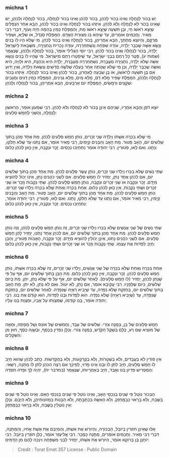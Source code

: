 
### michna 1
יֵשׁ בְּכוֹר לַנַּחֲלָה וְאֵינוֹ בְכוֹר לַכֹּהֵן, בְּכוֹר לַכֹּהֵן וְאֵינוֹ בְכוֹר לַנַּחֲלָה, בְּכוֹר לַנַּחֲלָה וְלַכֹּהֵן, יֵשׁ שֶׁאֵינוֹ בְכוֹר לֹא לַנַּחֲלָה וְלֹא לַכֹּהֵן. אֵיזֶהוּ בְּכוֹר לַנַּחֲלָה וְאֵינוֹ בְכוֹר לַכֹּהֵן, הַבָּא אַחַר הַנְּפָלִים שֶׁיָּצָא רֹאשׁוֹ חַי, וּבֶן תִּשְׁעָה שֶׁיָּצָא רֹאשׁוֹ מֵת, וְהַמַּפֶּלֶת כְּמִין בְּהֵמָה חַיָּה וָעוֹף, דִּבְרֵי רַבִּי מֵאִיר. וַחֲכָמִים אוֹמְרִים, עַד שֶׁיְּהֵא בוֹ מִצּוּרַת הָאָדָם. הַמַּפֶּלֶת סַנְדָּל, אוֹ שִׁלְיָא, וּשְׁפִיר מְרֻקָּם, וְהַיּוֹצֵא מְחֻתָּךְ, הַבָּא אַחֲרֵיהֶן, בְּכוֹר לַנַּחֲלָה וְאֵינוֹ בְכוֹר לַכֹּהֵן. מִי שֶׁלֹּא הָיוּ לוֹ בָנִים וְנָשָׂא אִשָּׁה שֶׁכְּבָר יָלְדָה, עוֹדָהּ שִׁפְחָה וְנִשְׁתַּחְרְרָה, עוֹדָהּ נָכְרִית וְנִתְגַּיְּרָה, מִשֶּׁבָּאת לְיִשְׁרָאֵל יָלְדָה, בְּכוֹר לַנַּחֲלָה וְאֵינוֹ בְכוֹר לַכֹּהֵן. רַבִּי יוֹסֵי הַגְּלִילִי אוֹמֵר, בְּכוֹר לַנַּחֲלָה וְלַכֹּהֵן, שֶׁנֶּאֱמַר (שמות יג), פֶּטֶר כָּל רֶחֶם בִּבְנֵי יִשְׂרָאֵל, עַד שֶׁיִּפְטְרוּ רֶחֶם מִיִּשְׂרָאֵל. מִי שֶׁהָיוּ לוֹ בָנִים וְנָשָׂא אִשָּׁה שֶׁלֹא יָלְדָה, נִתְגַּיְּרָה מְעֻבֶּרֶת, נִשְׁתַּחְרְרָה מְעֻבֶּרֶת, יָלְדָה הִיא וְכֹהֶנֶת, הִיא וּלְוִיָּה, הִיא וְאִשָּׁה שֶׁכְּבָר יָלְדָה, וְכֵן מִי שֶׁלֹּא שָׁהֲתָה אַחַר בַּעְלָהּ שְׁלשָׁה חֳדָשִׁים וְנִשֵּׂאת וְיָלְדָה, וְאֵין יָדוּעַ אִם בֶּן תִּשְׁעָה לָרִאשׁוֹן, אוֹ בֶן שִׁבְעָה לָאַחֲרוֹן, בְּכוֹר לַכֹּהֵן וְאֵינוֹ בְכוֹר לַנַּחֲלָה. אֵיזֶהוּ בְּכוֹר לַנַּחֲלָה וְלַכֹּהֵן, הַמַּפֶּלֶת שְׁפִיר מָלֵא דָם, מָלֵא מַיִם, מָלֵא גְנִינִים, הַמַּפֶּלֶת כְּמִין דָּגִים וַחֲגָבִים שְׁקָצִים וּרְמָשִׂים, הַמַּפֶּלֶת יוֹם אַרְבָּעִים, הַבָּא אַחֲרֵיהֶן, בְּכוֹר לַנַּחֲלָה וְלַכֹּהֵן:  

### michna 2
יוֹצֵא דֹפֶן וְהַבָּא אַחֲרָיו, שְׁנֵיהֶם אֵינָן בְּכוֹר לֹא לַנַּחֲלָה וְלֹא לַכֹּהֵן. רַבִּי שִׁמְעוֹן אוֹמֵר, הָרִאשׁוֹן לַנַּחֲלָה, וְהַשֵּׁנִי לְחָמֵשׁ סְלָעִים:  

### michna 3
מִי שֶׁלֹּא בִכְּרָה אִשְׁתּוֹ וְיָלְדָה שְׁנֵי זְכָרִים, נוֹתֵן חָמֵשׁ סְלָעִים לַכֹּהֵן. מֵת אֶחָד מֵהֶן בְּתוֹךְ שְׁלשִׁים יוֹם, הָאָב פָּטוּר. מֵת הָאָב וְהַבָּנִים קַיָּמִים, רַבִּי מֵאִיר אוֹמֵר, אִם נָתְנוּ עַד שֶׁלֹּא חָלְקוּ, נָתָנוּ. וְאִם לָאו, פְּטוּרִין. רַבִּי יְהוּדָה אוֹמֵר נִתְחַיְּבוּ נְכָסִים. זָכָר וּנְקֵבָה, אֵין כָּאן לַכֹּהֵן כְּלוּם:  

### michna 4
שְׁתֵּי נָשִׁים שֶׁלֹּא בִכְּרוּ וְיָלְדוּ שְׁנֵי זְכָרִים, נוֹתֵן עֶשֶׂר סְלָעִים לַכֹּהֵן. מֵת אֶחָד מֵהֶן בְּתוֹךְ שְׁלשִׁים יוֹם, אִם לְכֹהֵן אֶחָד נָתַן, יַחֲזִיר לוֹ חָמֵשׁ סְלָעִים. אִם לִשְׁנֵי כֹהֲנִים נָתַן, אֵינוֹ יָכוֹל לְהוֹצִיא מִיָּדָם. זָכָר וּנְקֵבָה אוֹ שְׁנֵי זְכָרִים וּנְקֵבָה, נוֹתֵן חָמֵשׁ סְלָעִים לַכֹּהֵן. שְׁתֵּי נְקֵבוֹת וְזָכָר אוֹ שְׁנֵי זְכָרִים וּשְׁתֵּי נְקֵבוֹת, אֵין כָּאן לַכֹּהֵן כְּלוּם. אַחַת בִּכְּרָה וְאַחַת שֶׁלֹּא בִכְּרָה וְיָלְדוּ שְׁנֵי זְכָרִים. נוֹתֵן חָמֵשׁ סְלָעִים לַכֹּהֵן. מֵת אֶחָד מֵהֶן בְּתוֹךְ שְׁלשִׁים יוֹם, הָאָב פָּטוּר. מֵת הָאָב וְהַבָּנִים קַיָּמִין, רַבִּי מֵאִיר אוֹמֵר, אִם נָתְנוּ עַד שֶׁלֹּא חָלְקוּ, נָתָנוּ. וְאִם לָאו, פְּטוּרִין. רַבִּי יְהוּדָה אוֹמֵר, נִתְחַיְּבוּ נְכָסִים. זָכָר וּנְקֵבָה, אֵין כָּאן לַכֹּהֵן כְּלוּם:  

### michna 5
שְׁתֵּי נָשִׁים שֶׁל שְׁנֵי אֲנָשִׁים שֶׁלֹּא בִכְּרוּ וְיָלְדוּ שְׁנֵי זְכָרִים, זֶה נוֹתֵן חָמֵשׁ סְלָעִים לַכֹּהֵן, וְזֶה נוֹתֵן חָמֵשׁ סְלָעִים לַכֹּהֵן. מֵת אֶחָד מֵהֶן בְּתוֹךְ שְׁלשִׁים יוֹם, אִם לְכֹהֵן אֶחָד נָתְנוּ, יַחֲזִיר לָהֶן חָמֵשׁ סְלָעִים. אִם לִשְׁנֵי כֹהֲנִים נָתְנוּ, אֵינָן יְכוֹלִין לְהוֹצִיא מִיָּדָם. זָכָר וּנְקֵבָה, הָאָבוֹת פְּטוּרִין, וְהַבֵּן חַיָּב לִפְדּוֹת אֶת עַצְמוֹ. שְׁתֵּי נְקֵבוֹת וְזָכָר אוֹ שְׁנֵי זְכָרִים וּשְׁתֵּי נְקֵבוֹת, אֵין כָּאן לַכֹּהֵן כְּלוּם:  

### michna 6
אַחַת בִּכְּרָה וְאַחַת שֶׁלֹּא בִכְּרָה שֶׁל שְׁנֵי אֲנָשִׁים, וְיָלְדוּ שְׁנֵי זְכָרִים, זֶה שֶׁלֹּא בִכְּרָה אִשְׁתּוֹ, נוֹתֵן חָמֵשׁ סְלָעִים לַכֹּהֵן. זָכָר וּנְקֵבָה, אֵין כָּאן לַכֹּהֵן כְּלוּם. מֵת הַבֵּן בְּתוֹךְ שְׁלשִׁים יוֹם, אַף עַל פִּי שֶׁנָּתַן לַכֹּהֵן, יַחֲזִיר (לוֹ חָמֵשׁ סְלָעִים). לְאַחַר שְׁלשִׁים יוֹם, אַף עַל פִּי שֶׁלֹּא נָתַן, יִתֵּן. מֵת בְּיוֹם שְׁלשִׁים, כְּיוֹם שֶׁלְּפָנָיו. רַבִּי עֲקִיבָא אוֹמֵר, אִם נָתַן, לֹא יִטּוֹל. וְאִם לֹא נָתַן, לֹא יִתֵּן. מֵת הָאָב בְּתוֹךְ שְׁלשִׁים יוֹם, בְּחֶזְקַת שֶׁלֹּא נִפְדָּה, עַד שֶׁיָּבִיא רְאָיָה שֶׁנִּפְדָּה. לְאַחַר שְׁלשִׁים יוֹם, בְּחֶזִקַת שֶׁנִּפְדָּה, עַד (שֶׁיָּבִיא רְאָיָה) שֶׁלֹּא נִפְדָּה. הוּא לִפָּדוֹת וּבְנוֹ לִפָּדוֹת, הוּא קוֹדֵם אֶת בְּנוֹ. רַבִּי יְהוּדָה אוֹמֵר, בְּנוֹ קוֹדְמוֹ, שֶׁמִּצְוָתוֹ עַל אָבִיו, וּמִצְוַת בְּנוֹ עָלָיו:  

### michna 7
חָמֵשׁ סְלָעִים שֶׁל בֵּן, בְּמָנֶה צוֹרִי. שְׁלשִׁים שֶׁל עֶבֶד, וַחֲמִשִּׁים שֶׁל אוֹנֵס וְשֶׁל מְפַתֶּה, וּמֵאָה שֶׁל מוֹצִיא שֵׁם רָע, כֻּלָּם בְּשֶׁקֶל הַקֹּדֶשׁ, בְּמָנֶה צוֹרִי. וְכֻלָּן נִפְדִּין בְּכֶסֶף, וּבְשָׁוֶה כֶסֶף, חוּץ מִן הַשְּׁקָלִים:  

### michna 8
אֵין פּוֹדִין לֹא בַעֲבָדִים, וְלֹא בִשְׁטָרוֹת, וְלֹא בְקַרְקָעוֹת, וְלֹא בְהֶקְדֵּשׁוֹת. כָּתַב לַכֹּהֵן שֶׁהוּא חַיָּב לוֹ חָמֵשׁ סְלָעִים, חַיָּב לִתֵּן לוֹ וּבְנוֹ אֵינוֹ פָדוּי, לְפִיכָךְ אִם רָצָה הַכֹּהֵן לִתֵּן לוֹ מַתָּנָה, רַשַּׁאי. הַמַּפְרִישׁ פִּדְיוֹן בְּנוֹ וְאָבַד, חַיָּב בְּאַחֲרָיוּתוֹ, שֶׁנֶּאֱמַר (במדבר יח), יִהְיֶה לָּךְ וּפָדֹה תִפְדֶּה:  

### michna 9
הַבְּכוֹר נוֹטֵל פִּי שְׁנַיִם בְּנִכְסֵי הָאָב, וְאֵינוֹ נוֹטֵל פִּי שְׁנַיִם בְּנִכְסֵי הָאֵם. וְאֵינוֹ נוֹטֵל פִּי שְׁנַיִם בַּשֶּׁבַח, וְלֹא בָרָאוּי כְּבַמֻּחְזָק. וְלֹא הָאִשָּׁה בִּכְתֻבָּתָהּ, וְלֹא הַבָּנוֹת בִּמְזוֹנוֹתֵיהֶן, וְלֹא הַיָּבָם. וְכֻלָּן אֵין נוֹטְלִין בַּשֶּׁבַח, וְלֹא בָרָאוּי כְּבַמֻּחְזָק:  

### michna 10
אֵלּוּ שֶׁאֵינָן חוֹזְרִין בַּיּוֹבֵל, הַבְּכוֹרָה, וְהַיּוֹרֵשׁ אֶת אִשְׁתּוֹ, וְהַמְיַבֵּם אֶת אֵשֶׁת אָחִיו, וְהַמַּתָּנָה, דִּבְרֵי רַבִּי מֵאִיר. וַחֲכָמִים אוֹמְרִים, מַתָּנָה כְּמֶכֶר. רַבִּי אֱלִיעֶזֶר אוֹמֵר, כֻּלָּן חוֹזְרִין בַּיּוֹבֵל. רַבִּי יוֹחָנָן בֶּן בְּרוֹקָא אוֹמֵר, הַיּוֹרֵשׁ אֶת אִשְׁתּוֹ, יַחֲזִיר לִבְנֵי מִשְׁפָּחָה וִינַכֶּה לָהֶם מִן הַדָּמִים:  

>Credit : Torat Emet 357
>License : Public Domain 